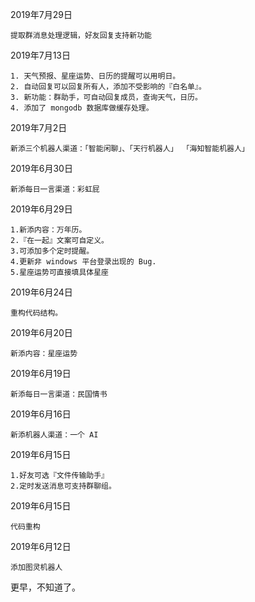 2019年7月29日 

    提取群消息处理逻辑，好友回复支持新功能
    
2019年7月13日 

    1. 天气预报、星座运势、日历的提醒可以用明日。
    2. 自动回复可以回复所有人，添加不受影响的『白名单』。
    3. 新功能：群助手，可自动回复成员，查询天气，日历。
    4. 添加了 mongodb 数据库做缓存处理。

2019年7月2日 

    新添三个机器人渠道：「智能闲聊」、「天行机器人」 「海知智能机器人」

2019年6月30日  

    新添每日一言渠道：彩虹屁

2019年6月29日  

    1.新添内容：万年历。
    2.『在一起』文案可自定义。
    3.可添加多个定时提醒。
    4.更新非 windows 平台登录出现的 Bug.
    5.星座运势可直接填具体星座
    
2019年6月24日  

    重构代码结构。

2019年6月20日 

    新添内容：星座运势

2019年6月19日 

    新添每日一言渠道：民国情书

2019年6月16日 

    新添机器人渠道：一个 AI

2019年6月15日 

    1.好友可选『文件传输助手』
    2.定时发送消息可支持群聊组。
    
2019年6月15日 

    代码重构    

2019年6月12日 

    添加图灵机器人

更早，不知道了。